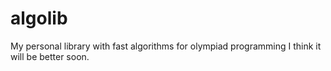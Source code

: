 # algolib
My personal library with fast algorithms for olympiad programming
I think it will be better soon.

